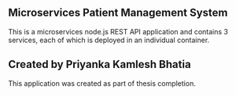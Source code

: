 ## Microservices Patient Management System

This is a microservices node.js REST API application and contains 3 services, each of which is deployed in an individual container.

## Created by Priyanka Kamlesh Bhatia

This application was created as part of thesis completion.
